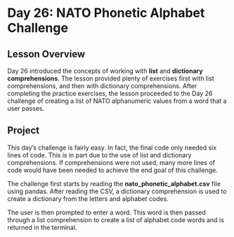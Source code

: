 # Day 26: NATO Phonetic Alphabet Challenge
## Lesson Overview
Day 26 introduced the concepts of working with **list** and **dictionary comprehensions**. The lesson provided plenty of exercises first with list comprehensions, and then with dictionary comprehensions. After completing the practice exercises, the lesson proceeded to the Day 26 challenge of creating a list of NATO alphanumeric values from a word that a user passes. 
## Project
This day’s challenge is fairly easy. In fact, the final code only needed six lines of code. This is in part due to the use of list and dictionary comprehensions. If comprehensions were not used, many more lines of code would have been needed to achieve the end goal of this challenge.

The challenge first starts by reading the **nato_phonetic_alphabet.csv** file using pandas. After reading the CSV, a dictionary comprehension is used to create a dictionary from the letters and alphabet codes.

The user is then prompted to enter a word. This word is then passed through a list comprehension to create a list of alphabet code words and is returned in the terminal.

